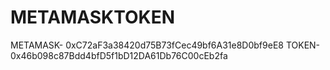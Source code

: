 # METAMASKTOKEN
METAMASK- 0xC72aF3a38420d75B73fCec49bf6A31e8D0bf9eE8
TOKEN- 0x46b098c87Bdd4bfD5f1bD12DA61Db76C00cEb2fa
